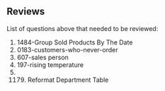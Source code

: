 ## Reviews
List of questions above that needed to be reviewed:

 1. 1484-Group Sold Products By The Date
 2. 0183-customers-who-never-order
 3. 607-sales person
 4. 197-rising temperature
 5. 1179. Reformat Department Table
  

